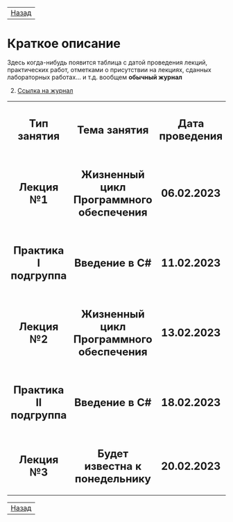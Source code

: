 <table style="width: 100%;">
    <tr>
        <td style="width: 100%;">
            <a href="../README.md">Назад</a>
        </td>
    <tr>
</table>

# Краткое описание

Здесь когда-нибудь появится таблица с датой проведения лекций, практических работ, отметками о присутствии на лекциях, сданных лабораторных работах... и т.д. вообщем **обычный журнал**

2. [Ссылка на журнал](https://docs.google.com/spreadsheets/d/1OFRv0cHhfU16OEiUQcG3wcC0CSnKj0lZ2aDKprUicdw/edit?usp=sharing)



<table style="width: 100%;">
  <tr>
    <td style="text-align: center; width: 100%;">
      <h2>Тип занятия</h2>
    </td>
    <td style="text-align: center; width: 100%;">
      <h2>Тема занятия</h2>
    </td>
    <td style="text-align: center; width: 100%;">
      <h2>Дата проведения</h2>
    </td>
  </tr>

  <tr>
    <td style="text-align: center; width: 100%;">
      <h2>Лекция №1</h2>
    </td>
    <td style="text-align: center; width: 100%;">
      <h2>Жизненный цикл Программного обеспечения</h2>
    </td>
    <td style="text-align: center; width: 100%;">
      <h2>06.02.2023</h2>
    </td>
  </tr>

  <tr>
    <td style="text-align: center; width: 100%;">
      <h2>Практика I подгруппа</h2>
    </td>
    <td style="text-align: center; width: 100%;">
      <h2>Введение в C#</h2>
    </td>
    <td style="text-align: center; width: 100%;">
      <h2>11.02.2023</h2>
    </td>
  </tr>

  <tr>
    <td style="text-align: center; width: 100%;">
      <h2>Лекция №2</h2>
    </td>
    <td style="text-align: center; width: 100%;">
      <h2>Жизненный цикл Программного обеспечения</h2>
    </td>
    <td style="text-align: center; width: 100%;">
      <h2>13.02.2023</h2>
    </td>
  </tr>

  <tr>
    <td style="text-align: center; width: 100%;">
      <h2>Практика II подгруппа</h2>
    </td>
    <td style="text-align: center; width: 100%;">
      <h2>Введение в C#</h2>
    </td>
    <td style="text-align: center; width: 100%;">
      <h2>18.02.2023</h2>
    </td>
  </tr>

  <tr>
    <td style="text-align: center; width: 100%;">
      <h2>Лекция №3</h2>
    </td>
    <td style="text-align: center; width: 100%;">
      <h2>Будет известна к понедельнику</h2>
    </td>
    <td style="text-align: center; width: 100%;">
      <h2>20.02.2023</h2>
    </td>
  </tr>
</table>




<table style="width: 100%;">
    <tr>
        <td style="width: 100%;">
            <a href="../README.md">Назад</a>
        </td>
    </tr>
</table>